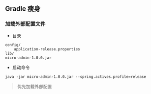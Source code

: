 
## Gradle 瘦身
### 加载外部配置文件
- 目录
```shell
config/
    application-release.properties
lib/
micro-admin-1.0.0.jar
```
- 启动命令
```shell
java -jar micro-admin-1.0.0.jar --spring.actives.profile=release
```
> 优先加载外部配置

